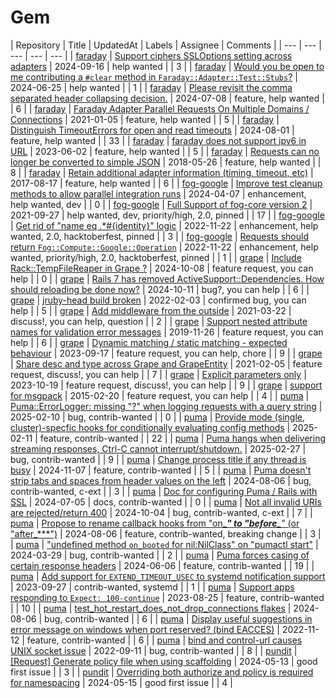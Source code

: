 # Gem

| Repository | Title | UpdatedAt | Labels | Assignee | Comments |
| --- | --- | --- | --- | --- |
| [faraday](https://github.com/lostisland/faraday) | [Support ciphers SSLOptions setting across adapters](https://github.com/lostisland/faraday/issues/1586) | 2024-09-16 | help wanted |  | 3 |
| [faraday](https://github.com/lostisland/faraday) | [Would you be open to me contributing a `#clear` method in `Faraday::Adapter::Test::Stubs`?](https://github.com/lostisland/faraday/issues/1570) | 2024-06-25 | help wanted |  | 1 |
| [faraday](https://github.com/lostisland/faraday) | [Please revisit the comma separated header collapsing decision.](https://github.com/lostisland/faraday/issues/1120) | 2024-07-08 | feature, help wanted |  | 6 |
| [faraday](https://github.com/lostisland/faraday) | [Faraday Adapter Parallel Requests On Multiple Domains / Connections](https://github.com/lostisland/faraday/issues/805) | 2021-01-05 | feature, help wanted |  | 5 |
| [faraday](https://github.com/lostisland/faraday) | [Distinguish TimeoutErrors for open and read timeouts](https://github.com/lostisland/faraday/issues/718) | 2024-08-01 | feature, help wanted |  | 33 |
| [faraday](https://github.com/lostisland/faraday) | [faraday does not support ipv6 in URL](https://github.com/lostisland/faraday/issues/589) | 2023-06-02 | feature, help wanted |  | 5 |
| [faraday](https://github.com/lostisland/faraday) | [Requests can no longer be converted to simple JSON](https://github.com/lostisland/faraday/issues/535) | 2018-05-26 | feature, help wanted |  | 8 |
| [faraday](https://github.com/lostisland/faraday) | [Retain additional adapter information (timing, timeout, etc)](https://github.com/lostisland/faraday/issues/527) | 2017-08-17 | feature, help wanted |  | 6 |
| [fog-google](https://github.com/fog/fog-google) | [Improve test cleanup methods to allow parallel integration runs](https://github.com/fog/fog-google/issues/626) | 2024-04-07 | enhancement, help wanted, dev |  | 0 |
| [fog-google](https://github.com/fog/fog-google) | [Full Support of fog-core version 2](https://github.com/fog/fog-google/issues/421) | 2021-09-27 | help wanted, dev, priority/high, 2.0, pinned |  | 17 |
| [fog-google](https://github.com/fog/fog-google) | [Get rid of "name eq .*#{identity}" logic](https://github.com/fog/fog-google/issues/404) | 2022-11-22 | enhancement, help wanted, 2.0, hacktoberfest, pinned |  | 3 |
| [fog-google](https://github.com/fog/fog-google) | [Requests should return `Fog::Compute::Google::Operation`](https://github.com/fog/fog-google/issues/381) | 2022-11-22 | enhancement, help wanted, priority/high, 2.0, hacktoberfest, pinned |  | 1 |
| [grape](https://github.com/ruby-grape/grape) | [Include Rack::TempFileReaper in Grape ?](https://github.com/ruby-grape/grape/issues/2487) | 2024-10-08 | feature request, you can help |  | 0 |
| [grape](https://github.com/ruby-grape/grape) | [Rails 7 has removed ActiveSupport::Dependencies. How should reloading be done now?](https://github.com/ruby-grape/grape/issues/2238) | 2024-10-11 | bug?, you can help |  | 6 |
| [grape](https://github.com/ruby-grape/grape) | [jruby-head build broken](https://github.com/ruby-grape/grape/issues/2211) | 2022-02-03 | confirmed bug, you can help |  | 5 |
| [grape](https://github.com/ruby-grape/grape) | [Add middleware from the outside](https://github.com/ruby-grape/grape/issues/2169) | 2021-03-22 | discuss!, you can help, question |  | 2 |
| [grape](https://github.com/ruby-grape/grape) | [Support nested attribute names for validation error messages](https://github.com/ruby-grape/grape/issues/1933) | 2019-11-26 | feature request, you can help |  | 6 |
| [grape](https://github.com/ruby-grape/grape) | [Dynamic matching / static matching - expected behaviour](https://github.com/ruby-grape/grape/issues/1858) | 2023-09-17 | feature request, you can help, chore |  | 9 |
| [grape](https://github.com/ruby-grape/grape) | [Share desc and type across Grape and GrapeEntity](https://github.com/ruby-grape/grape/issues/1708) | 2021-02-05 | feature request, discuss!, you can help |  | 7 |
| [grape](https://github.com/ruby-grape/grape) | [Explicit parameters only](https://github.com/ruby-grape/grape/issues/810) | 2023-10-19 | feature request, discuss!, you can help |  | 9 |
| [grape](https://github.com/ruby-grape/grape) | [support for msgpack](https://github.com/ruby-grape/grape/issues/668) | 2015-02-20 | feature request, you can help |  | 4 |
| [puma](https://github.com/puma/puma) | [Puma::ErrorLogger: missing "?" when logging requests with a query string](https://github.com/puma/puma/issues/3617) | 2025-02-10 | bug, contrib-wanted |  | 0 |
| [puma](https://github.com/puma/puma) | [Provide mode (single, cluster)-specfic hooks for conditionally evaluating config methods](https://github.com/puma/puma/issues/3571) | 2025-02-11 | feature, contrib-wanted |  | 22 |
| [puma](https://github.com/puma/puma) | [Puma hangs when delivering streaming responses, Ctrl-C cannot interrupt/shutdown.](https://github.com/puma/puma/issues/3569) | 2025-02-27 | bug, contrib-wanted |  | 9 |
| [puma](https://github.com/puma/puma) | [Change process title if any thread is busy](https://github.com/puma/puma/issues/3483) | 2024-11-07 | feature, contrib-wanted |  | 5 |
| [puma](https://github.com/puma/puma) | [ Puma doesn't strip tabs and spaces from header values on the left](https://github.com/puma/puma/issues/3430) | 2024-08-06 | bug, contrib-wanted, c-ext |  | 3 |
| [puma](https://github.com/puma/puma) | [Doc for configuring Puma / Rails with SSL](https://github.com/puma/puma/issues/3423) | 2024-07-05 | docs, contrib-wanted |  | 0 |
| [puma](https://github.com/puma/puma) | [Not all invalid URIs are rejected/return 400](https://github.com/puma/puma/issues/3396) | 2024-10-04 | bug, contrib-wanted, c-ext |  | 7 |
| [puma](https://github.com/puma/puma) | [Propose to rename callback hooks from "on_***" to "before_***" (or "after_***")](https://github.com/puma/puma/issues/3387) | 2024-08-06 | feature, contrib-wanted, breaking change |  | 3 |
| [puma](https://github.com/puma/puma) | ["undefined method `on_booted` for nil:NilClass" on "pumactl start"](https://github.com/puma/puma/issues/3356) | 2024-03-29 | bug, contrib-wanted |  | 2 |
| [puma](https://github.com/puma/puma) | [Puma forces casing of certain response headers](https://github.com/puma/puma/issues/3250) | 2024-06-06 | feature, contrib-wanted |  | 19 |
| [puma](https://github.com/puma/puma) | [Add support for `EXTEND_TIMEOUT_USEC` to systemd notification support](https://github.com/puma/puma/issues/3234) | 2023-09-27 | contrib-wanted, systemd |  | 1 |
| [puma](https://github.com/puma/puma) | [Support apps responding to `Expect: 100-continue`](https://github.com/puma/puma/issues/3188) | 2023-08-25 | feature, contrib-wanted |  | 10 |
| [puma](https://github.com/puma/puma) | [test_hot_restart_does_not_drop_connections flakes](https://github.com/puma/puma/issues/3114) | 2024-08-06 | bug, contrib-wanted |  | 6 |
| [puma](https://github.com/puma/puma) | [Display useful suggestions in error message on windows when port reserved? (bind EACCES)](https://github.com/puma/puma/issues/2894) | 2022-11-12 | feature, contrib-wanted |  | 6 |
| [puma](https://github.com/puma/puma) | [bind and control-url causes UNIX socket issue](https://github.com/puma/puma/issues/2789) | 2022-09-11 | bug, contrib-wanted |  | 8 |
| [pundit](https://github.com/varvet/pundit) | [[Request] Generate policy file when using scaffolding](https://github.com/varvet/pundit/issues/735) | 2024-05-13 | good first issue |  | 3 |
| [pundit](https://github.com/varvet/pundit) | [Overriding both authorize and policy is required for namespacing](https://github.com/varvet/pundit/issues/723) | 2024-05-15 | good first issue |  | 4 |

